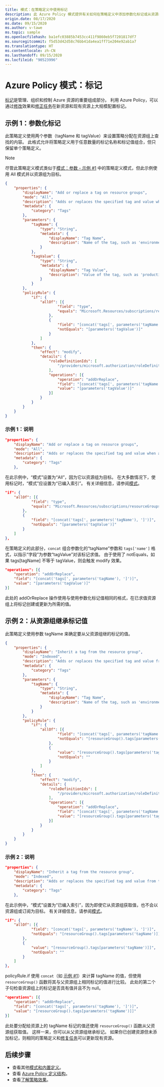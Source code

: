 ```yaml
---
title: 模式：在策略定义中使用标记
description: 此 Azure Policy 模式提供有关如何在策略定义中添加参数化标记或从资源组继承标记的示例。
origin.date: 08/17/2020
ms.date: 09/15/2020
ms.author: v-tawe
ms.topic: sample
ms.openlocfilehash: ba1efc03885b7453cc411f9860eb5f7201817df7
ms.sourcegitcommit: f5d53d42d58c76bb41da4ea1ff71e204e92ab1a7
ms.translationtype: HT
ms.contentlocale: zh-CN
ms.lasthandoff: 09/15/2020
ms.locfileid: "90523996"
---
```

# <a name="azure-policy-pattern-tags"></a>Azure Policy 模式：标记

[标记](../../../azure-resource-manager/management/tag-resources.md)是管理、组织和控制 Azure 资源的重要组成部分。 利用 Azure Policy，可以通过[修改](../concepts/effects.md#modify)效果和[修正任务](../how-to/remediate-resources.md)在新资源和现有资源上大规模配置标记。

## <a name="sample-1-parameterize-tags"></a>示例 1：参数化标记

此策略定义使用两个参数（tagName 和 tagValue）来设置策略分配在资源组上查找的内容。 此格式允许将策略定义用于任意数量的标记名称和标记值组合，但只保留单个策略定义。

> [!NOTE]
> 尽管此策略定义模式类似于[模式：参数 - 示例 #1](./pattern-parameters.md#sample-1-string-parameters) 中的策略定义模式，但此示例使用 All 模式并以资源组为目标。

```json
{
    "properties": {
        "displayName": "Add or replace a tag on resource groups",
        "mode": "All",
        "description": "Adds or replaces the specified tag and value when any resource group is created or updated. Existing resource groups can be remediated by triggering a remediation task.",
        "metadata": {
            "category": "Tags"
        },
        "parameters": {
            "tagName": {
                "type": "String",
                "metadata": {
                    "displayName": "Tag Name",
                    "description": "Name of the tag, such as 'environment'"
                }
            },
            "tagValue": {
                "type": "String",
                "metadata": {
                    "displayName": "Tag Value",
                    "description": "Value of the tag, such as 'production'"
                }
            }
        },
        "policyRule": {
            "if": {
                "allOf": [{
                        "field": "type",
                        "equals": "Microsoft.Resources/subscriptions/resourceGroups"
                    },
                    {
                        "field": "[concat('tags[', parameters('tagName'), ']')]",
                        "notEquals": "[parameters('tagValue')]"
                    }
                ]
            },
            "then": {
                "effect": "modify",
                "details": {
                    "roleDefinitionIds": [
                        "/providers/microsoft.authorization/roleDefinitions/b24988ac-6180-42a0-ab88-20f7382dd24c"
                    ],
                    "operations": [{
                        "operation": "addOrReplace",
                        "field": "[concat('tags[', parameters('tagName'), ']')]",
                        "value": "[parameters('tagValue')]"
                    }]
                }
            }
        }
    }
}
```

### <a name="sample-1-explanation"></a>示例 1：说明

```json
"properties": {
    "displayName": "Add or replace a tag on resource groups",
    "mode": "All",
    "description": "Adds or replaces the specified tag and value when any resource group is created or updated. Existing resource groups can be remediated by triggering a remediation task.",
    "metadata": {
        "category": "Tags"
    },
```

在此示例中，“模式”设置为“All”，因为它以资源组为目标。 在大多数情况下，使用标记时，“模式”应设置为“已编入索引”。 有关详细信息，请参阅[模式](../concepts/definition-structure.md#resource-manager-modes)。

```json
"if": {
    "allOf": [{
            "field": "type",
            "equals": "Microsoft.Resources/subscriptions/resourceGroups"
        },
        {
            "field": "[concat('tags[', parameters('tagName'), ']')]",
            "notEquals": "[parameters('tagValue')]"
        }
    ]
},
```

在策略定义的此部分，`concat` 组合参数化的“tagName”参数和 `tags['name']` 格式，以指示“字段”为参数“tagValue”对该标记求值。
由于使用了 notEquals，如果 tags\[tagName\] 不等于 tagValue，则会触发 modify 效果。

```json
"operations": [{
    "operation": "addOrReplace",
    "field": "[concat('tags[', parameters('tagName'), ']')]",
    "value": "[parameters('tagValue')]"
}]
```

此处的 addOrReplace 操作使用与使用参数化标记值相同的格式，在已求值资源组上将标记创建或更新为所需的值。

## <a name="sample-2-inherit-tag-value-from-resource-group"></a>示例 2：从资源组继承标记值

此策略定义使用参数 tagName 来确定要从父资源组继的标记的值。

```json
{
    "properties": {
        "displayName": "Inherit a tag from the resource group",
        "mode": "Indexed",
        "description": "Adds or replaces the specified tag and value from the parent resource group when any resource is created or updated. Existing resources can be remediated by triggering a remediation task.",
        "metadata": {
            "category": "Tags"
        },
        "parameters": {
            "tagName": {
                "type": "String",
                "metadata": {
                    "displayName": "Tag Name",
                    "description": "Name of the tag, such as 'environment'"
                }
            }
        },
        "policyRule": {
            "if": {
                "allOf": [{
                        "field": "[concat('tags[', parameters('tagName'), ']')]",
                        "notEquals": "[resourceGroup().tags[parameters('tagName')]]"
                    },
                    {
                        "value": "[resourceGroup().tags[parameters('tagName')]]",
                        "notEquals": ""
                    }
                ]
            },
            "then": {
                "effect": "modify",
                "details": {
                    "roleDefinitionIds": [
                        "/providers/microsoft.authorization/roleDefinitions/b24988ac-6180-42a0-ab88-20f7382dd24c"
                    ],
                    "operations": [{
                        "operation": "addOrReplace",
                        "field": "[concat('tags[', parameters('tagName'), ']')]",
                        "value": "[resourceGroup().tags[parameters('tagName')]]"
                    }]
                }
            }
        }
    }
}
```

### <a name="sample-2-explanation"></a>示例 2：说明

```json
"properties": {
    "displayName": "Inherit a tag from the resource group",
    "mode": "Indexed",
    "description": "Adds or replaces the specified tag and value from the parent resource group when any resource is created or updated. Existing resources can be remediated by triggering a remediation task.",
    "metadata": {
        "category": "Tags"
    },
```

在此示例中，“模式”设置为“已编入索引”，因为即使它从资源组获取值，也不会以资源组或订阅为目标。 有关详细信息，请参阅[模式](../concepts/definition-structure.md#resource-manager-modes)。

```json
"if": {
    "allOf": [{
            "field": "[concat('tags[', parameters('tagName'), ']')]",
            "notEquals": "[resourceGroup().tags[parameters('tagName')]]"
        },
        {
            "value": "[resourceGroup().tags[parameters('tagName')]]",
            "notEquals": ""
        }
    ]
},
```

policyRule.if 使用 `concat`（如 [示例 #1](#sample-1-parameterize-tags)）来计算 tagName 的值，但使用 `resourceGroup()` 函数将其与父资源组上相同标记的值进行比较。 此处的第二个子句检查资源组上的标记是否具有值并且不为 null。

```json
"operations": [{
    "operation": "addOrReplace",
    "field": "[concat('tags[', parameters('tagName'), ']')]",
    "value": "[resourceGroup().tags[parameters('tagName')]]"
}]
```

此处要分配给资源上的 tagName 标记的值还使用 `resourceGroup()` 函数从父资源组获取值。 这样一来，你可以从父资源组继承标记。 如果你已创建资源但未添加标记，则相同的策略定义和[修复任务](../how-to/remediate-resources.md)可以更新现有资源。

## <a name="next-steps"></a>后续步骤

- 查看其他[模式和内置定义](./index.md)。
- 查看 [Azure Policy 定义结构](../concepts/definition-structure.md)。
- 查看[了解策略效果](../concepts/effects.md)。